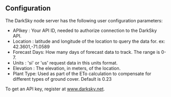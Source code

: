 ## Configuration

The DarkSky node server has the following user configuration
parameters:

- APIkey   : Your API ID, needed to authorize connection to the DarkSky API.
- Location : latitude and longitude of the location to query the data for. ex: 42.3601,-71.0589
- Forecast Days: How many days of forecast data to track. The range is 0-7.
- Units    : 'si' or 'us' request data in this units format.
- Elevation : The elevation, in meters, of the location.
- Plant Type: Used as part of the ETo calculation to compensate for different types of ground cover.  Default is 0.23

To get an API key, register at www.darksky.net.  

